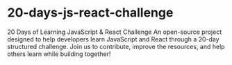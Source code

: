 # 20-days-js-react-challenge
20 Days of Learning JavaScript &amp; React Challenge An open-source project designed to help developers learn JavaScript and React through a 20-day structured challenge. Join us to contribute, improve the resources, and help others learn while building together!
